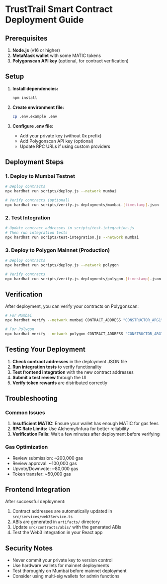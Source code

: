 
# TrustTrail Smart Contract Deployment Guide

## Prerequisites

1. **Node.js** (v16 or higher)
2. **MetaMask wallet** with some MATIC tokens
3. **Polygonscan API key** (optional, for contract verification)

## Setup

1. **Install dependencies:**
   ```bash
   npm install
   ```

2. **Create environment file:**
   ```bash
   cp .env.example .env
   ```

3. **Configure .env file:**
   - Add your private key (without 0x prefix)
   - Add Polygonscan API key (optional)
   - Update RPC URLs if using custom providers

## Deployment Steps

### 1. Deploy to Mumbai Testnet

```bash
# Deploy contracts
npx hardhat run scripts/deploy.js --network mumbai

# Verify contracts (optional)
npx hardhat run scripts/verify.js deployments/mumbai-[timestamp].json
```

### 2. Test Integration

```bash
# Update contract addresses in scripts/test-integration.js
# Then run integration tests
npx hardhat run scripts/test-integration.js --network mumbai
```

### 3. Deploy to Polygon Mainnet (Production)

```bash
# Deploy contracts
npx hardhat run scripts/deploy.js --network polygon

# Verify contracts
npx hardhat run scripts/verify.js deployments/polygon-[timestamp].json
```

## Verification

After deployment, you can verify your contracts on Polygonscan:

```bash
# For Mumbai
npx hardhat verify --network mumbai CONTRACT_ADDRESS "CONSTRUCTOR_ARG1" "CONSTRUCTOR_ARG2"

# For Polygon
npx hardhat verify --network polygon CONTRACT_ADDRESS "CONSTRUCTOR_ARG1" "CONSTRUCTOR_ARG2"
```

## Testing Your Deployment

1. **Check contract addresses** in the deployment JSON file
2. **Run integration tests** to verify functionality
3. **Test frontend integration** with the new contract addresses
4. **Submit a test review** through the UI
5. **Verify token rewards** are distributed correctly

## Troubleshooting

### Common Issues

1. **Insufficient MATIC:** Ensure your wallet has enough MATIC for gas fees
2. **RPC Rate Limits:** Use Alchemy/Infura for better reliability
3. **Verification Fails:** Wait a few minutes after deployment before verifying

### Gas Optimization

- Review submission: ~200,000 gas
- Review approval: ~100,000 gas  
- Upvote/Downvote: ~80,000 gas
- Token transfer: ~50,000 gas

## Frontend Integration

After successful deployment:

1. Contract addresses are automatically updated in `src/services/web3Service.ts`
2. ABIs are generated in `artifacts/` directory
3. Update `src/contracts/abis/` with the generated ABIs
4. Test the Web3 integration in your React app

## Security Notes

- Never commit your private key to version control
- Use hardware wallets for mainnet deployments
- Test thoroughly on Mumbai before mainnet deployment
- Consider using multi-sig wallets for admin functions
